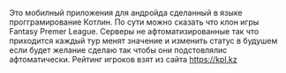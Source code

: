 Это мобилный приложения для андройда сделанный в языке прогграмирование Котлин. По сути можно сказать что клон игры Fantasy Premer League. Серверы не афтоматизированные так что приходится каждый тур менят значение и изменить статус в будушем если будет желание сделаю так чтобы они подстовлялис афтоматически. Рейтинг игроков взят из сайта https://kpl.kz
